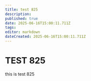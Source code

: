 ```yaml
---
title: test 825
description: 
published: true
date: 2025-06-16T15:00:11.711Z
tags: 
editor: markdown
dateCreated: 2025-06-16T15:00:11.711Z
---
```


# TEST 825
this is test 825
